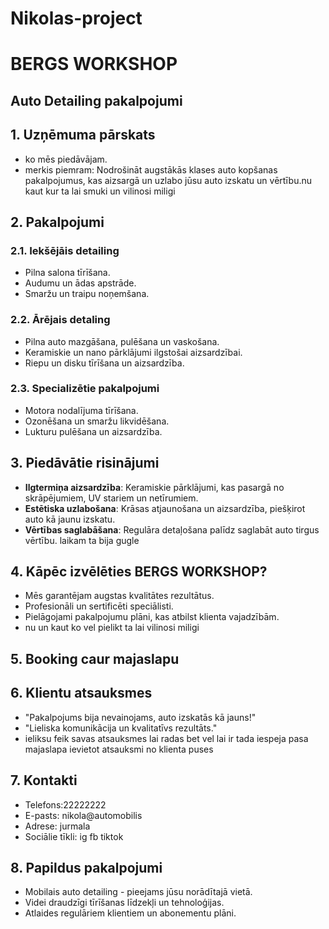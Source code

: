 # Nikolas-project
# 
# BERGS WORKSHOP
## Auto Detailing pakalpojumi

## 1. Uzņēmuma pārskats
- ko mēs piedāvājam.
- merkis piemram: Nodrošināt augstākās klases auto kopšanas pakalpojumus, kas aizsargā un uzlabo jūsu auto izskatu un vērtību.nu kaut kur ta lai smuki un vilinosi miligi

## 2. Pakalpojumi
### 2.1. Iekšējāis detailing
- Pilna salona tīrīšana.
- Audumu un ādas apstrāde.
- Smaržu un traipu noņemšana.

### 2.2. Ārējais detaling
- Pilna auto mazgāšana, pulēšana un vaskošana.
- Keramiskie un nano pārklājumi ilgstošai aizsardzībai.
- Riepu un disku tīrīšana un aizsardzība.

### 2.3. Specializētie pakalpojumi
- Motora nodalījuma tīrīšana.
- Ozonēšana un smaržu likvidēšana.
- Lukturu pulēšana un aizsardzība.

## 3. Piedāvātie risinājumi
- **Ilgtermiņa aizsardzība**: Keramiskie pārklājumi, kas pasargā no skrāpējumiem, UV stariem un netīrumiem.
- **Estētiska uzlabošana**: Krāsas atjaunošana un aizsardzība, piešķirot auto kā jaunu izskatu.
- **Vērtības saglabāšana**: Regulāra detaļošana palīdz saglabāt auto tirgus vērtību. laikam ta bija gugle

## 4. Kāpēc izvēlēties BERGS WORKSHOP?
- Mēs garantējam augstas kvalitātes rezultātus.
- Profesionāli un sertificēti speciālisti.
- Pielāgojami pakalpojumu plāni, kas atbilst klienta vajadzībām.
- nu un kaut ko vel pielikt ta lai vilinosi miligi

## 5. Booking caur majaslapu

## 6. Klientu atsauksmes
- "Pakalpojums bija nevainojams, auto izskatās kā jauns!"
- "Lieliska komunikācija un kvalitatīvs rezultāts."
- ieliksu feik savas atsauksmes lai radas bet vel lai ir tada iespeja pasa majaslapa ievietot atsauksmi no klienta puses

## 7. Kontakti
- Telefons:22222222
- E-pasts: nikola@automobilis
- Adrese: jurmala
- Sociālie tīkli: ig fb tiktok

## 8. Papildus pakalpojumi
- Mobilais auto detailing - pieejams jūsu norādītajā vietā.
- Videi draudzīgi tīrīšanas līdzekļi un tehnoloģijas.
- Atlaides regulāriem klientiem un abonementu plāni.
